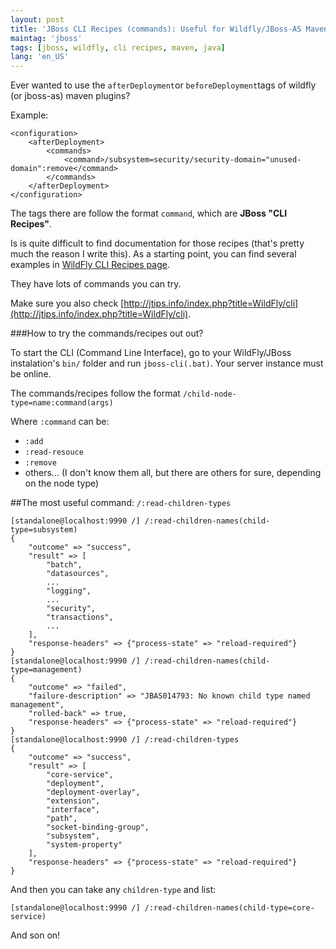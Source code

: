 ```yaml
---
layout: post
title: 'JBoss CLI Recipes (commands): Useful for Wildfly/JBoss-AS Maven Plugins'
maintag: 'jboss'
tags: [jboss, wildfly, cli recipes, maven, java]
lang: 'en_US'
---
```

Ever wanted to use the `afterDeployment`or `beforeDeployment`tags of wildfly (or jboss-as) maven plugins?

Example:

	<configuration>
		<afterDeployment>
			<commands>
				<command>/subsystem=security/security-domain="unused-domain":remove</command>
			</commands>
		</afterDeployment>
	</configuration>

The tags there are follow the format `command`, which are **JBoss "CLI Recipes"**.

Is is quite difficult to find documentation for those recipes (that's pretty much the reason I write this).  As a starting point, you can find several examples in [WildFly CLI Recipes page](https://docs.jboss.org/author/display/WFLY8/CLI+Recipes).

They have lots of commands you can try.

Make sure you also check [http://jtips.info/index.php?title=WildFly/cli](http://jtips.info/index.php?title=WildFly/cli).

###How to try the commands/recipes out out?

To start the CLI (Command Line Interface), go to your WildFly/JBoss instalation's `bin/` folder and run `jboss-cli(.bat)`. Your server instance must be online.

The commands/recipes follow the format `/child-node-type=name:command(args)`

Where `:command` can be:

- `:add`
- `:read-resouce`
- `:remove`
- others... (I don't know them all, but there are others for sure, depending on the node type)


##The most useful command: `/:read-children-types`

	[standalone@localhost:9990 /] /:read-children-names(child-type=subsystem)
	{
	    "outcome" => "success",
	    "result" => [
	        "batch",
	        "datasources",
	        ...
	        "logging",
	        ...
	        "security",
	        "transactions",
	        ...
	    ],
	    "response-headers" => {"process-state" => "reload-required"}
	}
	[standalone@localhost:9990 /] /:read-children-names(child-type=management)
	{
	    "outcome" => "failed",
	    "failure-description" => "JBAS014793: No known child type named management",
	    "rolled-back" => true,
	    "response-headers" => {"process-state" => "reload-required"}
	}
	[standalone@localhost:9990 /] /:read-children-types
	{
	    "outcome" => "success",
	    "result" => [
	        "core-service",
	        "deployment",
	        "deployment-overlay",
	        "extension",
	        "interface",
	        "path",
	        "socket-binding-group",
	        "subsystem",
	        "system-property"
	    ],
	    "response-headers" => {"process-state" => "reload-required"}
	}

And then you can take any `children-type` and list:

	[standalone@localhost:9990 /] /:read-children-names(child-type=core-service)

And son on!
